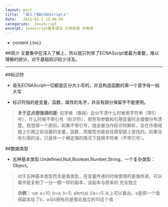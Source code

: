 ```yaml
---
layout: post
title:  "深入了解ECNAScript上"
date:   2015-01-1 12:06:05
categories:  JavaScript
excerpt: Javascript基本语法 引用传递 作用域 
---
```


* content
{:toc}

##简介
  主要集中在深入了解上，所以就只列举了ECNAScript里最为重要，难以理解的部分，对于基础知识较少涉及。
  
---

##标识符

  * 首先ECNAScript一切都是区分大小写的，并且构造函数的第一个首字母一般大写
  
  * 标识符指的是变量，函数，属性的名字，并且有部分保留字不能使用。 
  >
  > **关于这点想强调的是:** 初学者（像我）会分不清什么时候用字符串（带引号），什么时候不带引号（标识符），倒至写参数和引用变量时总傻傻分布清楚。我觉得一个原则，如果不带引号，就会被当作标识符解析，会在作用域链上引用之前设置的变量，函数，而属性也是会往原型链上查找的。如果没有引用的话，只是传一个确定值的情况下就用字符串（不带引号）。
  
##数据类型

  * 五种基本类型:Undefined,Null,Boolean,Number,String，一个复杂类型：Object。
 >
 > 对于五种基本类型而言是值类型，在变量传递的时候使用的是值传递，可以看作是复制了一分一模一样的副本，该副本与原来的
  完全独立
  >
  > **示例：**
    var a=10;
    b=a;
    b=5;
    alert(a) //a==5
    从上可以看出，a是把一个值得副本给了b，a与b拥有的是彼此独立的10这个值
